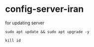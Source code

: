 # config-server-iran

for updating server
```
sudo apt update && sudo apt upgrade -y
```

```
kill id
```
